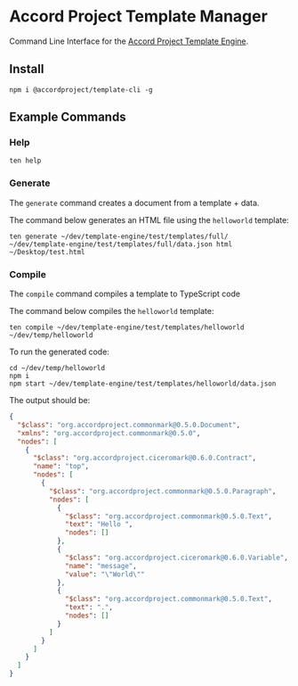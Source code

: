 # Accord Project Template Manager

Command Line Interface for the [Accord Project Template Engine](https://github.com/accordproject/template-engine).


## Install

```shell
npm i @accordproject/template-cli -g
```

## Example Commands

### Help

```shell
ten help
```

### Generate

The `generate` command creates a document from a template + data.

The command below generates an HTML file using the `helloworld` template:

```shell
ten generate ~/dev/template-engine/test/templates/full/  ~/dev/template-engine/test/templates/full/data.json html ~/Desktop/test.html
```

### Compile

The `compile` command compiles a template to TypeScript code

The command below compiles the `helloworld` template:

```shell
ten compile ~/dev/template-engine/test/templates/helloworld ~/dev/temp/helloworld
```

To run the generated code:

```
cd ~/dev/temp/helloworld
npm i
npm start ~/dev/template-engine/test/templates/helloworld/data.json
```

The output should be:

```json
{
  "$class": "org.accordproject.commonmark@0.5.0.Document",
  "xmlns": "org.accordproject.commonmark@0.5.0",
  "nodes": [
    {
      "$class": "org.accordproject.ciceromark@0.6.0.Contract",
      "name": "top",
      "nodes": [
        {
          "$class": "org.accordproject.commonmark@0.5.0.Paragraph",
          "nodes": [
            {
              "$class": "org.accordproject.commonmark@0.5.0.Text",
              "text": "Hello ",
              "nodes": []
            },
            {
              "$class": "org.accordproject.ciceromark@0.6.0.Variable",
              "name": "message",
              "value": "\"World\""
            },
            {
              "$class": "org.accordproject.commonmark@0.5.0.Text",
              "text": ".",
              "nodes": []
            }
          ]
        }
      ]
    }
  ]
}
```